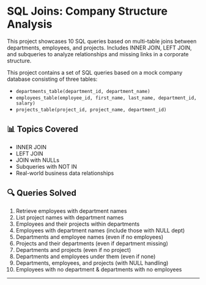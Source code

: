 # SQL Joins: Company Structure Analysis
This project showcases 10 SQL queries based on multi-table joins between departments, employees, and projects. Includes INNER JOIN, LEFT JOIN, and subqueries to analyze relationships and missing links in a corporate structure.

This project contains a set of SQL queries based on a mock company database consisting of three tables:

- `departments_table(department_id, department_name)`
- `employees_table(employee_id, first_name, last_name, department_id, salary)`
- `projects_table(project_id, project_name, department_id)`

## 📊 Topics Covered
- INNER JOIN
- LEFT JOIN
- JOIN with NULLs
- Subqueries with NOT IN
- Real-world business data relationships

## 🔍 Queries Solved
1. Retrieve employees with department names
2. List project names with department names
3. Employees and their projects within departments
4. Employees with department names (include those with NULL dept)
5. Departments and employee names (even if no employees)
6. Projects and their departments (even if department missing)
7. Departments and projects (even if no project)
8. Departments and employees under them (even if none)
9. Departments, employees, and projects (with NULL handling)
10. Employees with no department & departments with no employees

---
